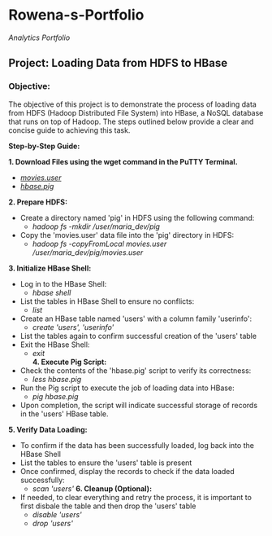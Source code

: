 # Rowena-s-Portfolio
*Analytics Portfolio*

## Project: Loading Data from HDFS to HBase

### Objective:
The objective of this project is to demonstrate the process of loading data from HDFS (Hadoop Distributed File System) into HBase, a NoSQL database that runs on top of Hadoop. The steps outlined below provide a clear and concise guide to achieving this task.

**Step-by-Step Guide:**

**1. Download Files using the wget command in the PuTTY Terminal.**
- *[movies.user](https://raw.githubusercontent.com/EbentheAnalyst/Hadoop/main/movies.user)*
- *[hbase.pig](https://raw.githubusercontent.com/EbentheAnalyst/Hadoop/main/hbase.pig)*

**2. Prepare HDFS:**
- Create a directory named 'pig' in HDFS using the following command:
   - *hadoop fs -mkdir /user/maria_dev/pig*
- Copy the 'movies.user' data file into the 'pig' directory in HDFS:
   - *hadoop fs -copyFromLocal movies.user /user/maria_dev/pig/movies.user*

**3. Initialize HBase Shell:**
- Log in to the HBase Shell:
   - *hbase shell*
- List the tables in HBase Shell to ensure no conflicts:
   - *list*
- Create an HBase table named 'users' with a column family 'userinfo':
   - *create 'users', 'userinfo'*
- List the tables again to confirm successful creation of the 'users' table
- Exit the HBase Shell:
   - *exit*  
**4. Execute Pig Script:**
- Check the contents of the 'hbase.pig' script to verify its correctness:
   - *less hbase.pig*
- Run the Pig script to execute the job of loading data into HBase:
   - *pig hbase.pig*
- Upon completion, the script will indicate successful storage of records in the 'users' HBase table.

**5. Verify Data Loading:**
- To confirm if the data has been successfully loaded, log back into the HBase Shell
- List the tables to ensure the 'users' table is present
- Once confirmed, display the records to check if the data loaded successfully:
   - *scan 'users'*
**6. Cleanup (Optional):**
- If needed, to clear everything and retry the process, it is important to first disbale the table and then drop the 'users' table
   - *disable 'users'*
   - *drop 'users'*

